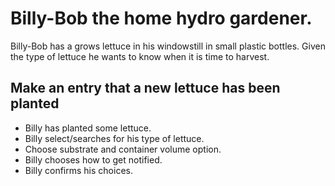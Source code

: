 # Billy-Bob the home hydro gardener.
Billy-Bob has a grows lettuce in his windowstill in small plastic bottles. Given the type of lettuce he wants to know when it is time to harvest.

## Make an entry that a new lettuce has been planted

* Billy has planted some lettuce.
* Billy select/searches for his type of lettuce.
* Choose substrate and container volume option.
* Billy chooses how to get notified.
* Billy confirms his choices.


